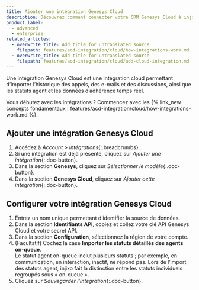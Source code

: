 ```yaml
---
title: Ajouter une intégration Genesys Cloud
description: Découvrez comment connecter votre CRM Genesys Cloud à injixo pour importer des données.
product_label:
  - advanced
  - enterprise
related_articles:
  - overwrite_title: Add title for untranslated source
    filepath: features/acd-integration/cloud/how-integrations-work.md
  - overwrite_title: Add title for untranslated source
    filepath: features/acd-integration/cloud/add-cloud-integration.md
---
```


Une intégration Genesys Cloud est une intégration cloud permettant d’importer l’historique des appels, des e-mails et des discussions, ainsi que les statuts agent et les données d’adhérence temps réel.

Vous débutez avec les intégrations&nbsp;? Commencez avec les {% link_new concepts fondamentaux | features/acd-integration/cloud/how-integrations-work.md %}.

## Ajouter une intégration Genesys Cloud

1. Accédez à _Account > Intégrations_{:.breadcrumbs}.
2. Si une intégration est déjà présente, cliquez sur _Ajouter une intégration_{:.doc-button}.
3. Dans la section **Genesys**, cliquez sur _Sélectionner le modèle_{:.doc-button}.
4. Dans la section **Genesys Cloud**, cliquez sur _Ajouter cette intégration_{:.doc-button}.

## Configurer votre intégration Genesys Cloud

1. Entrez un nom unique permettant d’identifier la source de données.
2. Dans la section **Identifiants API**, copiez et collez votre clé API Genesys Cloud et votre secret API.
3. Dans la section **Configuration**, sélectionnez la région de votre compte.
4. (Facultatif) Cochez la case **Importer les statuts détaillés des agents on-queue**.<br>Le statut agent on-queue inclut plusieurs statuts&nbsp;; par exemple, en communication, en interaction, inactif, ne répond pas. Lors de l’import des statuts agent, injixo fait la distinction entre les statuts individuels regroupés sous «&nbsp;on-queue&nbsp;».
5. Cliquez sur _Sauvegarder l’intégration_{:.doc-button}.
